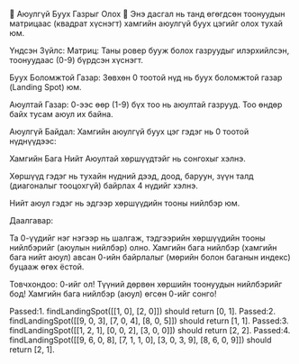 🚀 Аюулгүй Буух Газрыг Олох 🧭
Энэ дасгал нь танд өгөгдсөн тоонуудын матрицаас (квадрат хүснэгт) хамгийн аюулгүй буух цэгийг олох тухай юм.

Үндсэн Зүйлс:
Матриц: Таны ровер бууж болох газруудыг илэрхийлсэн, тоонуудаас (0-9) бүрдсэн хүснэгт.

Буух Боломжтой Газар: Зөвхөн 0 тоотой нүд нь буух боломжтой газар (Landing Spot) юм.

Аюултай Газар: 0-ээс өөр (1-9) бүх тоо нь аюултай газрууд. Тоо өндөр байх тусам аюул их байна.

Аюулгүй Байдал:
Хамгийн аюулгүй буух цэг гэдэг нь 0 тоотой нүднүүдээс:

Хамгийн Бага Нийт Аюултай хөршүүдтэйг нь сонгохыг хэлнэ.

Хөршүүд гэдэг нь тухайн нүдний дээд, доод, баруун, зүүн талд (диагоналыг тооцохгүй) байрлах 4 нүдийг хэлнэ.

Нийт аюул гэдэг нь эдгээр хөршүүдийн тооны нийлбэр юм.

Даалгавар:

Та 0-үүдийг нэг нэгээр нь шалгаж, тэдгээрийн хөршүүдийн тооны нийлбэрийг (аюулын нийлбэр) олно. Хамгийн бага нийлбэр (хамгийн бага нийт аюул) авсан 0-ийн байрлалыг (мөрийн болон баганын индекс) буцааж өгөх ёстой.

Товчхондоо: 0-ийг ол! Түүний дөрвөн хөршийн тоонуудын нийлбэрийг бод! Хамгийн бага нийлбэр (аюул) өгсөн 0-ийг сонго!

Passed:1. findLandingSpot([[1, 0], [2, 0]]) should return [0, 1].
Passed:2. findLandingSpot([[9, 0, 3], [7, 0, 4], [8, 0, 5]]) should return [1, 1].
Passed:3. findLandingSpot([[1, 2, 1], [0, 0, 2], [3, 0, 0]]) should return [2, 2].
Passed:4. findLandingSpot([[9, 6, 0, 8], [7, 1, 1, 0], [3, 0, 3, 9], [8, 6, 0, 9]]) should return [2, 1].
